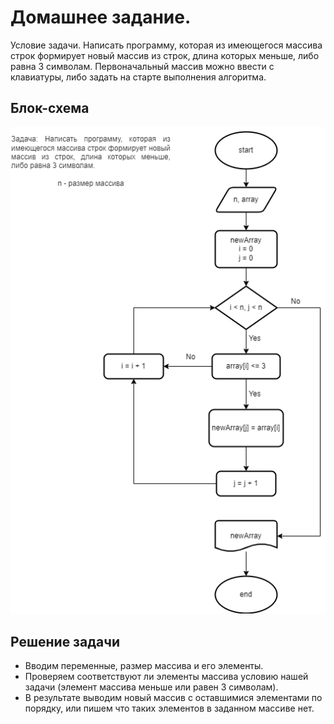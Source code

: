 # Домашнее задание.

Условие задачи. Написать программу, которая из имеющегося массива строк формирует новый массив из строк, длина которых меньше, либо равна 3 символам. Первоначальный массив можно ввести с клавиатуры, либо задать на старте выполнения алгоритма.

## Блок-схема 

![Блок-схема работы программы](images\diagram.png)

## Решение задачи    
- Вводим переменные, размер массива и его элементы.
- Проверяем соответствуют ли элементы массива условию нашей задачи (элемент массива меньше или равен 3 символам).
- В результате выводим новый массив с оставшимися элементами по порядку, или пишем что таких элементов в заданном массиве нет.